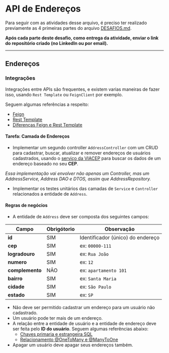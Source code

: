 # API de Endereços

Para seguir com as atividades desse arquivo, é preciso ter realizado previamente as 4 primeiras partes do arquivo [DESAFIOS.md](https://github.com/GuillaumeFalourd/java-training-api/tree/main/DESAFIOS.md).

**Após cada parte deste desafio, como entrega da atividade, enviar o link do repositório criado (no LinkedIn ou por email).**

* * *

## Endereços

### Integrações

Integrações entre APIs são frequentes, e existem varias maneiras de fazer isso, usando `Rest Template` ou `FeignClient` por exemplo.

Seguem algumas referências a respeito:

- [Feign](https://domineospring.wordpress.com/2017/06/02/feign-uma-forma-simples-para-consumir-servicos/)
- [Rest Template](https://www.ti-enxame.com/pt/java/como-post-forma-dados-com-spring-resttemplate/825640550/)
- [Diferenças Feign e Rest Template](https://www.ti-enxame.com/pt/spring-boot/quais-sao-vantagens-e-desvantagens-do-uso-de-simulacao-em-relacao-ao-resttemplate/835724322/)

#### Tarefa: Camada de Endereços

- Implementar um segundo controller `AddressController` com um CRUD para cadastrar, buscar, atualizar e remover endereços de usuários cadastrados, usando o [serviço da VIACEP](https://viacep.com.br/) para buscar os dados de um endereço baseado no seu **CEP**.

*Essa implementação vai envolver não apenas um Controller, mas um AddressService, Address DAO e DTOS, assim que AddressRepository.*

- Implementar os testes unitários das camadas de `Service` e `Controller` relacionados a entidade de `Address`.

#### Regras de negócios

- A entidade de `Address` deve ser composta dos seguintes campos:

Campo | Obrigótorio | Observação
------------ | ------------  | -------------
**id** | SIM | Identificador (único) do endereço
**cep** | SIM | ex: `00000-111`
**logradouro** | SIM | ex: `Rua João`
**numero** | SIM | ex: `12`
**complemento** | NÃO | ex: `apartamento 101`
**bairro** | SIM | ex: `Santa Maria`
**cidade** | SIM | ex: `São Paulo`
**estado** | SIM | ex: `SP`

- Não deve ser permitido cadastrar um endereço para um usuário não cadastrado.
- Um usuário pode ter mais de um endereço.
- A relação entre a entidade de usuário e a entidade de endereço deve ser feita pelo **ID do usuário**. Seguem algumas referências abaixo:
  - [Chaves primaria e estrangeira SQL](https://www.devmedia.com.br/sql-aprenda-a-utilizar-a-chave-primaria-e-a-chave-estrangeira/37636)
  - [Relacionamento @OneToMany e @ManyToOne](https://imasters.com.br/banco-de-dados/como-criar-relacionamento-onetomany-com-hibernate)
- Apagar um usuário deve apagar seus endereços também.
